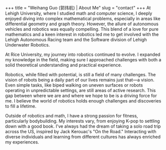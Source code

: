 +++
title = "Weihang Guo (郭炜航) | About Me"
slug = "contact"
+++
At Lehigh University, where I studied math and computer science, I deeply enjoyed diving into complex mathematical problems, especially in areas like differential geometry and graph theory. However, the allure of autonomous vehicles and robotics was equally compelling. This blend of a love for pure mathematics and a keen interest in robotics led me to get involved with the Lehigh Autonomous Racing team and the Software division of Lehigh Underwater Robotics.

At Rice University, my journey into robotics continued to evolve. I expanded my knowledge in the field, making sure I approached challenges with both a solid theoretical understanding and practical experience.

Robotics, while filled with potential, is still a field of many challenges. The vision of robots being a daily part of our lives remains just that—a vision. Even simple tasks, like biped walking on uneven surfaces or robots operating in unpredictable settings, are still areas of active research. This gap between where we are and where we hope to be is a driving force for me. I believe the world of robotics holds enough challenges and discoveries to fill a lifetime.

Outside of robotics and math, I have a strong passion for fitness, particularly bodybuilding. My interests vary, from enjoying K-pop to settling down with a good book. I've always had the dream of taking a solo road trip across the US, inspired by Jack Kerouac's "On the Road." Interacting with diverse individuals and learning from different cultures has always enriched my experiences.